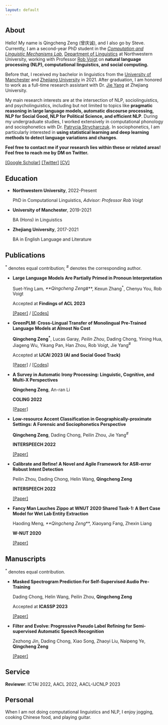 ```yaml
---
layout: default
---
```



## About
Hello! My name is Qingcheng Zeng (曾庆诚), and I also go by Steve. Currently, I am a second-year PhD student in the [*Computation and Linguistic Mechanisms Lab*](https://sites.northwestern.edu/lingmechlab/), [Department of Linguistics](https://linguistics.northwestern.edu/) at Northwestern University, working with Professor [Rob Voigt](https://faculty.wcas.northwestern.edu/robvoigt/) on **natural language processing (NLP), computational linguistics, and social computing.**

Before that, I received my bachelor in linguistics from the [University of Manchester](https://www.alc.manchester.ac.uk/linguistics-and-english-language/) and [Zhejiang University](http://www.sis.zju.edu.cn/sisenglish/main.htm) in 2021. After graduation, I am honored to work as a full-time research assistant with Dr. [Jie Yang](https://ylab.top/jieyang/) at Zhejiang University.

My main research interests are at the intersection of NLP, sociolinguistics, and psycholinguistics, including but not limited to topics like **pragmatic reasoning in large language models, automatic discourse processing, NLP for Social Good, NLP for Political Science, and efficient NLP**. During my undergraduate studies, I worked extensively in computational phonology and sociophonetics with Dr. [Patrycja Strycharczuk](https://www.research.manchester.ac.uk/portal/patrycja.strycharczuk.html). In sociophonetics, I am particularly interested in **using statistical learning and deep learning methods to detect language variations and changes**.

**Feel free to contact me if your research lies within these or related areas! Feel free to reach me by DM on Twitter.**

[[Google Scholar]](https://scholar.google.com/citations?user=i0K71KQAAAAJ&hl) [[Twitter]](https://twitter.com/SteveZeng7) [[CV]](/personal_homepage_assets/Qingcheng_CV_Sep2024.pdf)

## Education
  
- **Northwestern University**, 2022-Present
  
  PhD in Computational Linguistics, *Advisor: Professor Rob Voigt*
  
- **University of Manchester**, 2019-2021
    
  BA (Hons) in Linguistics
  
- **Zhejiang University**, 2017-2021
    
  BA in English Language and Literature
  

## Publications

<sup>*</sup> denotes equal contribution; <sup>#</sup> denotes the corresponding author.

- **Large Language Models Are Partially Primed in Pronoun Interpretation**

  Suet-Ying Lam<sup>*</sup>, **Qingcheng Zeng<sup>*#</sup>**, Kexun Zhang<sup>*</sup>, Chenyu You, Rob Voigt
  
  Accepted at **Findings of ACL 2023**

  [[Paper]](https://arxiv.org/abs/2305.16917) / [[Codes]](https://github.com/zkx06111/llm_priming)

- **GreenPLM: Cross-Lingual Transfer of Monolingual Pre-Trained Language Models at Almost No Cost**

  **Qingcheng Zeng<sup>*</sup>**, Lucas Garay<sup>*</sup>, Peilin Zhou<sup>*</sup>, Dading Chong, Yining Hua, Jiageng Wu, Yikang Pan, Han Zhou, Rob Voigt, Jie Yang<sup>#</sup>
  
  Accepted at **IJCAI 2023 (AI and Social Good Track)**
  
  [[Paper]](https://arxiv.org/pdf/2211.06993.pdf) / [[Codes]](https://github.com/qcznlp/GreenPLMs)
  
- **A Survey in Automatic Irony Processing: Linguistic, Cognitive, and Multi-X Perspectives**

  **Qingcheng Zeng**, An-ran Li
  
  **COLING 2022**
  
  [[Paper]](https://aclanthology.org/2022.coling-1.69.pdf)

- **Low-resource Accent Classification in Geographically-proximate Settings: A Forensic and Sociophonetics Perspective**

  **Qingcheng Zeng**, Dading Chong, Peilin Zhou, Jie Yang<sup>#</sup>
  
  **INTERSPEECH 2022**
  
  [[Paper]](/personal_homepage_assets/papers/INTERSPEECH_2022.pdf)

- **Calibrate and Refine! A Novel and Agile Framework for ASR-error Robust Intent Detection**

  Peilin Zhou, Dading Chong, Helin Wang, **Qingcheng Zeng**
  
  **INTERSPEECH 2022**
  
  [[Paper]](/personal_homepage_assets/papers/2205.11008.pdf)
  
- **Fancy Man Lauches Zippo at WNUT 2020 Shared Task-1: A Bert Case Model for Wet Lab Entity Extraction**

  Haoding Meng<sup>*</sup>, **Qingcheng Zeng<sup>*</sup>**, Xiaoyang Fang, Zhexin Liang
  
  **W-NUT 2020**
  
  [[Paper]](/personal_homepage_assets/papers/2009.12997.11008.pdf)

## Manuscripts

<sup>*</sup> denotes equal contribution.
- **Masked Spectrogram Prediction For Self-Supervised Audio Pre-Training**

  Dading Chong, Helin Wang, Peilin Zhou, **Qingcheng Zeng**
  
  Accepted at **ICASSP 2023**
  
  [[Paper]](/personal_homepage_assets/papers/2204.12768.pdf)

- **Filter and Evolve: Progressive Pseudo Label Refining for Semi-supervised Automatic Speech Recognition**
  
  Zezhong Jin, Dading Chong, Xiao Song, Zhaoyi Liu, Naipeng Ye, **Qingcheng Zeng**
  
  [[Paper]](https://arxiv.org/pdf/2210.16318.pdf)



## Service
**Reviewer**: ICTAI 2022, AACL 2022, AACL-IJCNLP 2023
  
## Personal
When I am not doing computational linguistics and NLP, I enjoy jogging, cooking Chinese food, and playing guitar.

